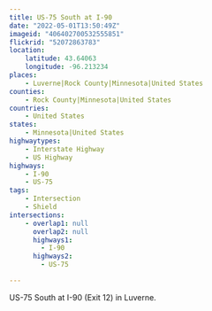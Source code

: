 ```yaml
---
title: US-75 South at I-90
date: "2022-05-01T13:50:49Z"
imageid: "406402700532555851"
flickrid: "52072863783"
location:
    latitude: 43.64063
    longitude: -96.213234
places:
    - Luverne|Rock County|Minnesota|United States
counties:
    - Rock County|Minnesota|United States
countries:
    - United States
states:
    - Minnesota|United States
highwaytypes:
    - Interstate Highway
    - US Highway
highways:
    - I-90
    - US-75
tags:
    - Intersection
    - Shield
intersections:
    - overlap1: null
      overlap2: null
      highways1:
        - I-90
      highways2:
        - US-75

---
```

US-75 South at I-90 (Exit 12) in Luverne.